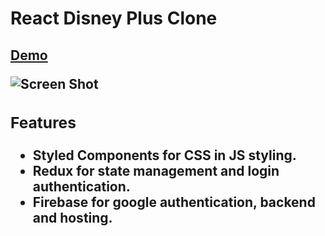# React Disney Plus Clone

<!-- ## [Demo](https://disney-plus-home-clone.web.app/) -->
<a href="https://disney-plus-home-clone.web.app/" target="_blank"><h2>Demo<a>
  
<img src="src/public/screen.png" alt="Screen Shot" />

### Features

- **Styled Components** for CSS in JS styling.
- **Redux** for state management and login authentication.
- **Firebase** for google authentication, backend and hosting.
